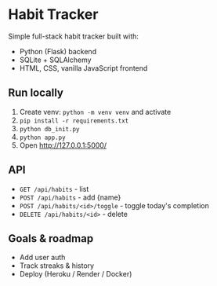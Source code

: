# Habit Tracker

Simple full-stack habit tracker built with:
- Python (Flask) backend
- SQLite + SQLAlchemy
- HTML, CSS, vanilla JavaScript frontend

## Run locally
1. Create venv: `python -m venv venv` and activate
2. `pip install -r requirements.txt`
3. `python db_init.py`
4. `python app.py`
5. Open http://127.0.0.1:5000/

## API
- `GET /api/habits` - list
- `POST /api/habits` - add {name}
- `POST /api/habits/<id>/toggle` - toggle today's completion
- `DELETE /api/habits/<id>` - delete

## Goals & roadmap
- Add user auth
- Track streaks & history
- Deploy (Heroku / Render / Docker)
